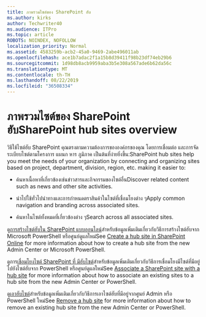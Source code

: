 ```yaml
---
title: ภาพรวมไซต์ของ SharePoint ฮับ
ms.author: kirks
author: Techwriter40
ms.audience: ITPro
ms.topic: article
ROBOTS: NOINDEX, NOFOLLOW
localization_priority: Normal
ms.assetid: 4583259b-acb2-45a0-9469-2abe496011ab
ms.openlocfilehash: ace1b7adac2f1a15b8d39411f98b23df74eb29b6
ms.sourcegitcommit: 1d98db8acb9959aba3b5e308a567ade6b62da56c
ms.translationtype: MT
ms.contentlocale: th-TH
ms.lasthandoff: 08/22/2019
ms.locfileid: "36508334"
---
```

# <a name="sharepoint-hub-sites-overview"></a><span data-ttu-id="e20d4-102">ภาพรวมไซต์ของ SharePoint ฮับ</span><span class="sxs-lookup"><span data-stu-id="e20d4-102">SharePoint hub sites overview</span></span>

<span data-ttu-id="e20d4-103">วิธีใช้ไซต์ฮับ SharePoint คุณตรงตามความต้องการขององค์กรของคุณ โดยการเชื่อมต่อ และการจัดระเบียบไซต์ตามโครงการ แผนก หาร ภูมิภาค เป็นต้นที่ง่ายยิ่งขึ้น:</span><span class="sxs-lookup"><span data-stu-id="e20d4-103">SharePoint hub sites help you meet the needs of your organization by connecting and organizing sites based on project, department, division, region, etc. making it easier to:</span></span>

- <span data-ttu-id="e20d4-104">ค้นหาเนื้อหาที่เกี่ยวข้องเช่นข่าวสารและกิจกรรมของไซต์อื่น</span><span class="sxs-lookup"><span data-stu-id="e20d4-104">Discover related content such as news and other site activities.</span></span>


- <span data-ttu-id="e20d4-105">นำไปใช้ทั่วไปนำทางและการกำหนดตราสินค้าในไซต์ที่เชื่อมโยงต่าง ๆ</span><span class="sxs-lookup"><span data-stu-id="e20d4-105">Apply common navigation and branding across associated sites.</span></span>


- <span data-ttu-id="e20d4-106">ค้นหาในไซต์ทั้งหมดที่เกี่ยวข้องต่าง ๆ</span><span class="sxs-lookup"><span data-stu-id="e20d4-106">Search across all associated sites.</span></span>


<span data-ttu-id="e20d4-107">ดู[การสร้างไซต์ฮับใน SharePoint แบบออนไลน์](https://docs.microsoft.com/sharepoint/create-hub-site)สำหรับข้อมูลเพิ่มเติมเกี่ยวกับวิธีการสร้างไซต์ฮับจาก Microsoft PowerShell หรือศูนย์ดูแลใหม่</span><span class="sxs-lookup"><span data-stu-id="e20d4-107">See [Create a hub site in SharePoint Online](https://docs.microsoft.com/sharepoint/create-hub-site) for more information about how to create a hub site from the new Admin Center or Microsoft PowerShell.</span></span> 

<span data-ttu-id="e20d4-108">ดูการ[เชื่อมโยงไซต์ SharePoint ที่ มีฮับไซต์](https://support.office.com/article/associate-a-sharepoint-site-with-a-hub-site-ae0009fd-af04-4d3d-917d-88edb43efc05)สำหรับข้อมูลเพิ่มเติมเกี่ยวกับวิธีการเชื่อมโยงมีไซต์ที่มีอยู่ไปยังไซต์ฮับจาก PowerShell หรือศูนย์ดูแลใหม่</span><span class="sxs-lookup"><span data-stu-id="e20d4-108">See [Associate a SharePoint site with a hub site](https://support.office.com/article/associate-a-sharepoint-site-with-a-hub-site-ae0009fd-af04-4d3d-917d-88edb43efc05) for more information about how to associate an existing sites to a hub site from the new Admin Center or PowerShell.</span></span>  

<span data-ttu-id="e20d4-109">ดู[เอาฮับไซต์](https://docs.microsoft.com/sharepoint/remove-hub-site)สำหรับข้อมูลเพิ่มเติมเกี่ยวกับวิธีการเอาไซต์ฮับที่มีอยู่จากศูนย์ Admin หรือ PowerShell ใหม่</span><span class="sxs-lookup"><span data-stu-id="e20d4-109">See [Remove a hub site](https://docs.microsoft.com/sharepoint/remove-hub-site) for more information about how to remove an existing hub site from the new Admin Center or PowerShell.</span></span> 
